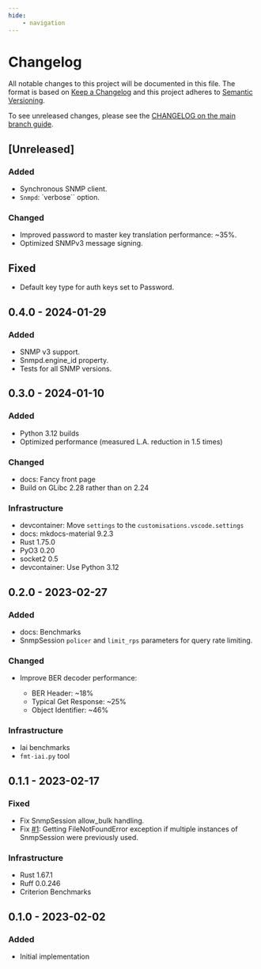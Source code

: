 ```yaml
---
hide:
    - navigation
---
```

# Changelog

All notable changes to this project will be documented in this file.
The format is based on [Keep a Changelog](https://keepachangelog.com/en/1.0.0/)
and this project adheres to [Semantic Versioning](https://semver.org/spec/v2.0.0.html).

To see unreleased changes, please see the [CHANGELOG on the main branch guide](https://github.com/gufolabs/gufo_snmp/blob/main/CHANGELOG.md).

## [Unreleased]

### Added
* Synchronous SNMP client.
* `Snmpd`: `verbose`` option.

### Changed
* Improved password to master key translation performance: ~35%.
* Optimized SNMPv3 message signing.

## Fixed
* Default key type for auth keys set to Password.

## 0.4.0 - 2024-01-29

### Added
* SNMP v3 support.
* Snmpd.engine_id property.
* Tests for all SNMP versions.

## 0.3.0 - 2024-01-10

### Added

* Python 3.12 builds
* Optimized performance (measured L.A. reduction in 1.5 times)

### Changed

* docs: Fancy front page
* Build on GLibc 2.28 rather than on 2.24

### Infrastructure

* devcontainer: Move `settings` to the `customisations.vscode.settings`
* docs: mkdocs-material 9.2.3
* Rust 1.75.0
* PyO3 0.20
* socket2 0.5
* devcontainer: Use Python 3.12

## 0.2.0 - 2023-02-27

### Added

* docs: Benchmarks
* SnmpSession `policer` and `limit_rps` parameters
  for query rate limiting.

### Changed

* Improve BER decoder performance:

  * BER Header: ~18%
  * Typical Get Response: ~25%
  * Object Identifier: ~46%

### Infrastructure

* Iai benchmarks
* `fmt-iai.py` tool

## 0.1.1 - 2023-02-17

### Fixed

* Fix SnmpSession allow_bulk handling.
* Fix [#1][#1]: Getting FileNotFoundError exception if multiple instances
  of SnmpSession were previously used.

### Infrastructure

* Rust 1.67.1
* Ruff 0.0.246
* Criterion Benchmarks

## 0.1.0 - 2023-02-02

### Added

* Initial implementation

[#1]: https://github.com/gufolabs/gufo_snmp/issues/1